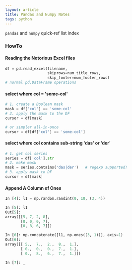 ```yaml
---
layout: article
title: Pandas and Numpy Notes
tags: python
---
```


`pandas` and `numpy` quick-ref list index

<!-- more -->

### HowTo

#### Reading the **Notorious** Excel files

```python
df = pd.read_excel(filename,
                   skiprows=num_title_rows,
                   skip_footer=num_footer_rows)
# normal pd.DataFrame operations
```

#### select where col = 'some-col'

```python
# 1. create a Boolean mask
mask = df['col'] == 'some-col'
# 2. apply the mask to the DF
cursor = df[mask]

# or simpler all-in-once
cursor = df[df['col'] == 'some-col']
```

#### select where col contains sub-string 'das' or 'der'

```python
# 1. get col series
series = df['col'].str
# 2. make mask
mask = series.contains('das|der')   # regexp supported!
# 3. apply mask to DF
cursor = df[mask]
```

#### Append A Column of Ones

```python
In [4]: l1 = np.random.randint(0, 10, (3, 4))

In [5]: l1
Out[5]:
array([[5, 7, 2, 8],
       [0, 0, 0, 7],
       [0, 8, 6, 7]])

In [6]: np.concatenate([l1, np.ones((3, 1))], axis=1)
Out[6]:
array([[ 5.,  7.,  2.,  8.,  1.],
       [ 0.,  0.,  0.,  7.,  1.],
       [ 0.,  8.,  6.,  7.,  1.]])

In [7]: _
```
